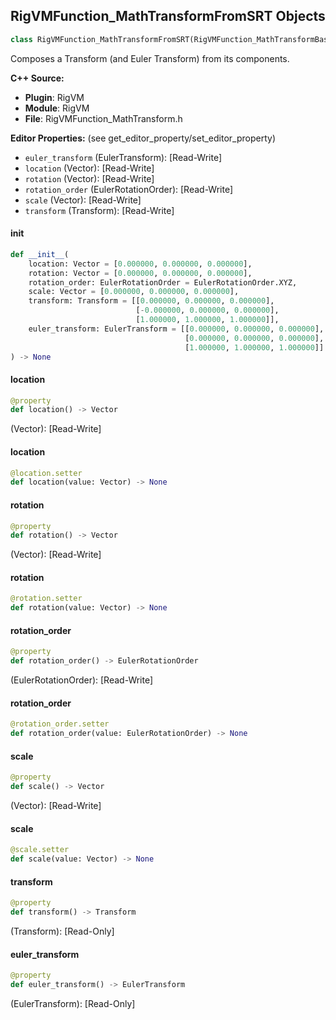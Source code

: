 ## RigVMFunction_MathTransformFromSRT Objects

```python
class RigVMFunction_MathTransformFromSRT(RigVMFunction_MathTransformBase)
```

Composes a Transform (and Euler Transform) from its components.

**C++ Source:**

- **Plugin**: RigVM
- **Module**: RigVM
- **File**: RigVMFunction_MathTransform.h

**Editor Properties:** (see get_editor_property/set_editor_property)

- ``euler_transform`` (EulerTransform):  [Read-Write]
- ``location`` (Vector):  [Read-Write]
- ``rotation`` (Vector):  [Read-Write]
- ``rotation_order`` (EulerRotationOrder):  [Read-Write]
- ``scale`` (Vector):  [Read-Write]
- ``transform`` (Transform):  [Read-Write]

<a id="unreal.RigVMFunction_MathTransformFromSRT.__init__"></a>

#### __init__

```python
def __init__(
    location: Vector = [0.000000, 0.000000, 0.000000],
    rotation: Vector = [0.000000, 0.000000, 0.000000],
    rotation_order: EulerRotationOrder = EulerRotationOrder.XYZ,
    scale: Vector = [0.000000, 0.000000, 0.000000],
    transform: Transform = [[0.000000, 0.000000, 0.000000],
                            [-0.000000, 0.000000, 0.000000],
                            [1.000000, 1.000000, 1.000000]],
    euler_transform: EulerTransform = [[0.000000, 0.000000, 0.000000],
                                       [0.000000, 0.000000, 0.000000],
                                       [1.000000, 1.000000, 1.000000]]
) -> None
```

<a id="unreal.RigVMFunction_MathTransformFromSRT.location"></a>

#### location

```python
@property
def location() -> Vector
```

(Vector):  [Read-Write]

<a id="unreal.RigVMFunction_MathTransformFromSRT.location"></a>

#### location

```python
@location.setter
def location(value: Vector) -> None
```

<a id="unreal.RigVMFunction_MathTransformFromSRT.rotation"></a>

#### rotation

```python
@property
def rotation() -> Vector
```

(Vector):  [Read-Write]

<a id="unreal.RigVMFunction_MathTransformFromSRT.rotation"></a>

#### rotation

```python
@rotation.setter
def rotation(value: Vector) -> None
```

<a id="unreal.RigVMFunction_MathTransformFromSRT.rotation_order"></a>

#### rotation_order

```python
@property
def rotation_order() -> EulerRotationOrder
```

(EulerRotationOrder):  [Read-Write]

<a id="unreal.RigVMFunction_MathTransformFromSRT.rotation_order"></a>

#### rotation_order

```python
@rotation_order.setter
def rotation_order(value: EulerRotationOrder) -> None
```

<a id="unreal.RigVMFunction_MathTransformFromSRT.scale"></a>

#### scale

```python
@property
def scale() -> Vector
```

(Vector):  [Read-Write]

<a id="unreal.RigVMFunction_MathTransformFromSRT.scale"></a>

#### scale

```python
@scale.setter
def scale(value: Vector) -> None
```

<a id="unreal.RigVMFunction_MathTransformFromSRT.transform"></a>

#### transform

```python
@property
def transform() -> Transform
```

(Transform):  [Read-Only]

<a id="unreal.RigVMFunction_MathTransformFromSRT.euler_transform"></a>

#### euler_transform

```python
@property
def euler_transform() -> EulerTransform
```

(EulerTransform):  [Read-Only]

<a id="unreal.RigUnit_MathTransformFromSRT"></a>